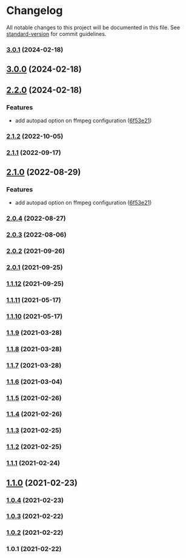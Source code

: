 # Changelog

All notable changes to this project will be documented in this file. See [standard-version](https://github.com/conventional-changelog/standard-version) for commit guidelines.

### [3.0.1](https://github.com/prasanaworld/puppeteer-screen-recorder/compare/v3.0.0...v3.0.1) (2024-02-18)

## [3.0.0](https://github.com/prasanaworld/puppeteer-screen-recorder/compare/v2.2.0...v3.0.0) (2024-02-18)

## [2.2.0](https://github.com/prasanaworld/puppeteer-screen-recorder/compare/v2.0.2...v2.2.0) (2024-02-18)


### Features

* add autopad option on ffmpeg configuration ([6f53e21](https://github.com/prasanaworld/puppeteer-screen-recorder/commit/6f53e21cd76c24a3808d8af24a243234d6a09ddc))

### [2.1.2](https://github.com/prasanaworld/puppeteer-screen-recorder/compare/v2.1.1...v2.1.2) (2022-10-05)

### [2.1.1](https://github.com/prasanaworld/puppeteer-screen-recorder/compare/v2.1.0...v2.1.1) (2022-09-17)

## [2.1.0](https://github.com/prasanaworld/puppeteer-screen-recorder/compare/v2.0.2...v2.1.0) (2022-08-29)


### Features

* add autopad option on ffmpeg configuration ([6f53e21](https://github.com/prasanaworld/puppeteer-screen-recorder/commit/6f53e21cd76c24a3808d8af24a243234d6a09ddc))

### [2.0.4](https://github.com/prasanaworld/puppeteer-screen-recorder/compare/v2.0.3...v2.0.4) (2022-08-27)

### [2.0.3](https://github.com/prasanaworld/puppeteer-screen-recorder/compare/v2.0.2...v2.0.3) (2022-08-06)

### [2.0.2](https://github.com/prasanaworld/puppeteer-screen-recorder/compare/v2.0.0...v2.0.2) (2021-09-26)

### [2.0.1](https://github.com/prasanaworld/puppeteer-screen-recorder/compare/v1.1.12...v2.0.1) (2021-09-25)

### [1.1.12](https://github.com/prasanaworld/puppeteer-screen-recorder/compare/v1.1.11...v1.1.12) (2021-09-25)

### [1.1.11](https://github.com/prasanaworld/puppeteer-screen-recorder/compare/v1.1.10...v1.1.11) (2021-05-17)

### [1.1.10](https://github.com/prasanaworld/puppeteer-screen-recorder/compare/v1.1.9...v1.1.10) (2021-05-17)

### [1.1.9](https://github.com/prasanaworld/puppeteer-screen-recorder/compare/v1.1.8...v1.1.9) (2021-03-28)

### [1.1.8](https://github.com/prasanaworld/puppeteer-screen-recorder/compare/v1.1.7...v1.1.8) (2021-03-28)

### [1.1.7](https://github.com/prasanaworld/puppeteer-screen-recorder/compare/v1.1.6...v1.1.7) (2021-03-28)

### [1.1.6](https://github.com/prasanaworld/puppeteer-screen-recorder/compare/v1.1.5...v1.1.6) (2021-03-04)

### [1.1.5](https://github.com/prasanaworld/puppeteer-screen-recorder/compare/v1.1.3...v1.1.5) (2021-02-26)

### [1.1.4](https://github.com/prasanaworld/puppeteer-screen-recorder/compare/v1.1.3...v1.1.4) (2021-02-26)

### [1.1.3](https://github.com/prasanaworld/puppeteer-screen-recorder/compare/v1.1.2...v1.1.3) (2021-02-25)

### [1.1.2](https://github.com/prasanaworld/puppeteer-screen-recorder/compare/v1.1.1...v1.1.2) (2021-02-25)

### [1.1.1](https://github.com/prasanaworld/puppeteer-screen-recorder/compare/v1.1.0...v1.1.1) (2021-02-24)

## [1.1.0](https://github.com/prasanaworld/puppeteer-screen-recorder/compare/v1.0.4...v1.1.0) (2021-02-23)

### [1.0.4](https://github.com/prasanaworld/puppeteer-screen-recorder/compare/v1.0.3...v1.0.4) (2021-02-23)

### [1.0.3](https://github.com/prasanaworld/puppeteer-screen-recorder/compare/v1.0.2...v1.0.3) (2021-02-22)

### [1.0.2](https://github.com/prasanaworld/puppeteer-screen-recorder/compare/v1.0.1...v1.0.2) (2021-02-22)

### 1.0.1 (2021-02-22)
